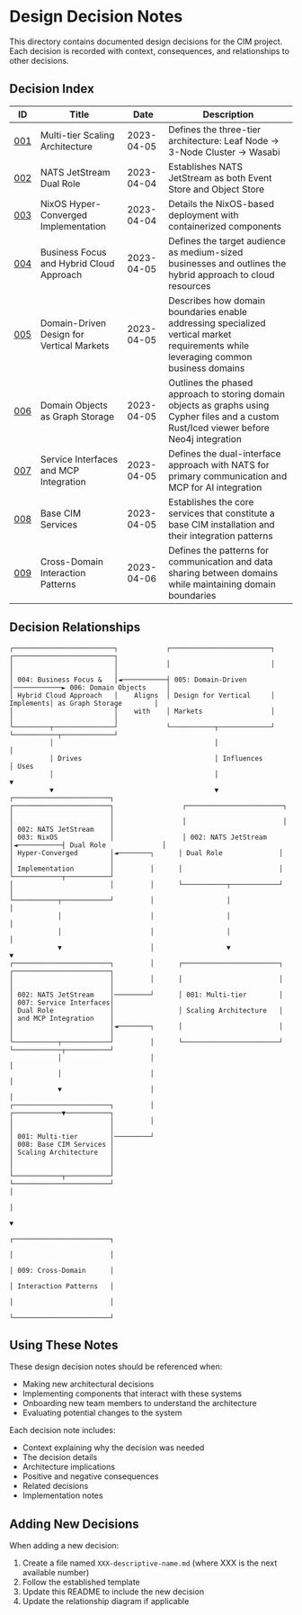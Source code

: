 # Design Decision Notes

This directory contains documented design decisions for the CIM project. Each decision is recorded with context, consequences, and relationships to other decisions.

## Decision Index

| ID | Title | Date | Description |
|----|-------|------|-------------|
| [001](001-multi-tier-scaling-architecture.md) | Multi-tier Scaling Architecture | 2023-04-05 | Defines the three-tier architecture: Leaf Node → 3-Node Cluster → Wasabi |
| [002](002-nats-jetstream-dual-role.md) | NATS JetStream Dual Role | 2023-04-04 | Establishes NATS JetStream as both Event Store and Object Store |
| [003](003-nixos-hyperconverged-implementation.md) | NixOS Hyper-Converged Implementation | 2023-04-04 | Details the NixOS-based deployment with containerized components |
| [004](004-business-focus-and-audience.md) | Business Focus and Hybrid Cloud Approach | 2023-04-05 | Defines the target audience as medium-sized businesses and outlines the hybrid approach to cloud resources |
| [005](005-domain-driven-vertical-markets.md) | Domain-Driven Design for Vertical Markets | 2023-04-05 | Describes how domain boundaries enable addressing specialized vertical market requirements while leveraging common business domains |
| [006](006-domain-objects-graph-storage.md) | Domain Objects as Graph Storage | 2023-04-05 | Outlines the phased approach to storing domain objects as graphs using Cypher files and a custom Rust/Iced viewer before Neo4j integration |
| [007](007-service-interfaces-and-mcp-integration.md) | Service Interfaces and MCP Integration | 2023-04-05 | Defines the dual-interface approach with NATS for primary communication and MCP for AI integration |
| [008](008-base-cim-services.md) | Base CIM Services | 2023-04-05 | Establishes the core services that constitute a base CIM installation and their integration patterns |
| [009](009-cross-domain-interaction-patterns.md) | Cross-Domain Interaction Patterns | 2023-04-06 | Defines the patterns for communication and data sharing between domains while maintaining domain boundaries |

## Decision Relationships

```
┌─────────────────────────┐            ┌─────────────────────────┐            ┌─────────────────────────┐
│                         │            │                         │            │                         │
│ 004: Business Focus &   │◄───────────┤ 005: Domain-Driven      │────────────► 006: Domain Objects     │
│ Hybrid Cloud Approach   │    Aligns  │ Design for Vertical     │  Implements│ as Graph Storage        │
│                         │    with    │ Markets                 │            │                         │
└─────────┬───────────────┘            └───────────┬─────────────┘            └───────────┬─────────────┘
          │                                        │                                      │
          │ Drives                                 │ Influences                           │ Uses
          │                                        │                                      ▼
          ▼                                        ▼                              ┌────────────────────────┐
┌────────────────────────┐                 ┌────────────────────────┐            │                        │
│                        │                 │                        │            │ 002: NATS JetStream    │
│ 003: NixOS             │                 │ 002: NATS JetStream    │◄───────────┤ Dual Role              │
│ Hyper-Converged        │◄────────┐      │ Dual Role              │            │                        │
│ Implementation         │         │      │                        │            └────────────┬───────────┘
│                        │         │      └───────────┬────────────┘                        │
└───────────┬────────────┘         │                  │                                     │
            │                      │                  │                                     │
            │                      │                  │                                     │
            ▼                      │                  ▼                                     ▼
┌────────────────────────┐         │      ┌────────────────────────┐            ┌────────────────────────┐
│                        │         │      │                        │            │                        │
│ 002: NATS JetStream    │─────────┘      │ 001: Multi-tier        │            │ 007: Service Interfaces│
│ Dual Role              │                │ Scaling Architecture   │            │ and MCP Integration    │
│                        │◄────────┐      │                        │            │                        │
└───────────┬────────────┘         │      └────────────────────────┘            └────────────┬───────────┘
            │                      │                                                         │
            │                      │                                                         │
            ▼                      │                                                         │
┌────────────────────────┐         │                                            ┌────────────▼───────────┐
│                        │         │                                            │                        │
│ 001: Multi-tier        │─────────┘                                            │ 008: Base CIM Services │
│ Scaling Architecture   │                                                      │                        │
│                        │                                                      └────────────┬───────────┘
└────────────────────────┘                                                                   │
                                                                                             │
                                                                                             ▼
                                                                              ┌────────────────────────┐
                                                                              │                        │
                                                                              │ 009: Cross-Domain      │
                                                                              │ Interaction Patterns   │
                                                                              │                        │
                                                                              └────────────────────────┘
```

## Using These Notes

These design decision notes should be referenced when:
- Making new architectural decisions
- Implementing components that interact with these systems
- Onboarding new team members to understand the architecture
- Evaluating potential changes to the system

Each decision note includes:
- Context explaining why the decision was needed
- The decision details
- Architecture implications
- Positive and negative consequences
- Related decisions
- Implementation notes

## Adding New Decisions

When adding a new decision:
1. Create a file named `XXX-descriptive-name.md` (where XXX is the next available number)
2. Follow the established template
3. Update this README to include the new decision
4. Update the relationship diagram if applicable 